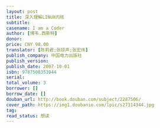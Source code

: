 ```yaml
---
layout: post
title: 深入理解LINUX内核
subtitle: 
casename: I am a Coder
author: [博韦.西斯特]
donor: 
price: CNY 98.00
translator: [陈莉君;张琼声;张宏伟]
publish_company: 中国电力出版社
publish_version: 
publish_date: 2007-10-01
isbn: 9787508353944
serial: 
total_volume: 3
borrower: []
borrow_date: []
douban_url: http://book.douban.com/subject/2287506/
cover_path: https://img1.doubanio.com/lpic/s27314344.jpg
tag: 
read_status: 想读
---
```

